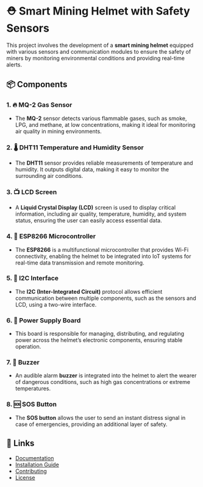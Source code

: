 # ⛑️ Smart Mining Helmet with Safety Sensors

This project involves the development of a **smart mining helmet** equipped with various sensors and communication modules to ensure the safety of miners by monitoring environmental conditions and providing real-time alerts.

## 📦 Components

### 1. 🔥 MQ-2 Gas Sensor
- The **MQ-2** sensor detects various flammable gases, such as smoke, LPG, and methane, at low concentrations, making it ideal for monitoring air quality in mining environments.

### 2. 🌡️ DHT11 Temperature and Humidity Sensor
- The **DHT11** sensor provides reliable measurements of temperature and humidity. It outputs digital data, making it easy to monitor the surrounding air conditions.

### 3. 📺 LCD Screen
- A **Liquid Crystal Display (LCD)** screen is used to display critical information, including air quality, temperature, humidity, and system status, ensuring the user can easily access essential data.

### 4. 📡 ESP8266 Microcontroller
- The **ESP8266** is a multifunctional microcontroller that provides Wi-Fi connectivity, enabling the helmet to be integrated into IoT systems for real-time data transmission and remote monitoring.

### 5. 🔗 I2C Interface
- The **I2C (Inter-Integrated Circuit)** protocol allows efficient communication between multiple components, such as the sensors and LCD, using a two-wire interface.

### 6. 🔋 Power Supply Board
- This board is responsible for managing, distributing, and regulating power across the helmet’s electronic components, ensuring stable operation.

### 7. 🚨 Buzzer
- An audible alarm **buzzer** is integrated into the helmet to alert the wearer of dangerous conditions, such as high gas concentrations or extreme temperatures.

### 8. 🆘 SOS Button
- The **SOS button** allows the user to send an instant distress signal in case of emergencies, providing an additional layer of safety.

## 🔗 Links
- [Documentation](#)
- [Installation Guide](#)
- [Contributing](#)
- [License](#)
